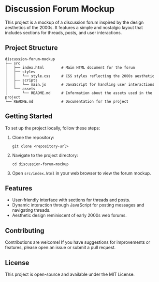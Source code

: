 # Discussion Forum Mockup

This project is a mockup of a discussion forum inspired by the design aesthetics of the 2000s. It features a simple and nostalgic layout that includes sections for threads, posts, and user interactions.

## Project Structure

```
discussion-forum-mockup
├── src
│   ├── index.html        # Main HTML document for the forum
│   ├── styles
│   │   └── style.css     # CSS styles reflecting the 2000s aesthetic
│   ├── scripts
│   │   └── main.js       # JavaScript for handling user interactions
│   └── assets
│       └── README.md     # Information about the assets used in the project
└── README.md             # Documentation for the project
```

## Getting Started

To set up the project locally, follow these steps:

1. Clone the repository:
   ```
   git clone <repository-url>
   ```

2. Navigate to the project directory:
   ```
   cd discussion-forum-mockup
   ```

3. Open `src/index.html` in your web browser to view the forum mockup.

## Features

- User-friendly interface with sections for threads and posts.
- Dynamic interaction through JavaScript for posting messages and navigating threads.
- Aesthetic design reminiscent of early 2000s web forums.

## Contributing

Contributions are welcome! If you have suggestions for improvements or features, please open an issue or submit a pull request.

## License

This project is open-source and available under the MIT License.